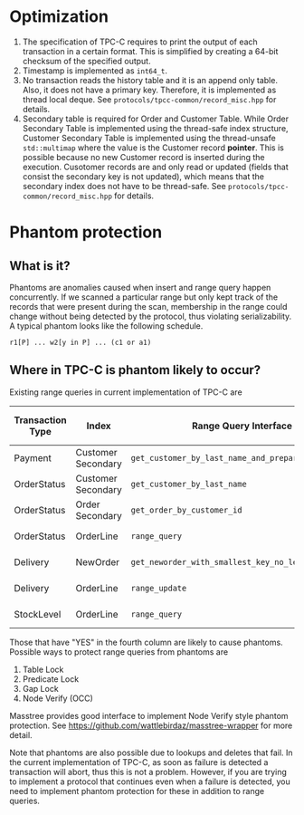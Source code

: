 # Optimization
1. The specification of TPC-C requires to print the output of each transaction in a certain format. This is simplified by creating a 64-bit checksum of the specified output.
2. Timestamp is implemented as `int64_t`.
3. No transaction reads the history table and it is an append only table. Also, it does not have a primary key. Therefore, it is implemented as thread local deque. See `protocols/tpcc-common/record_misc.hpp` for details.
4. Secondary table is required for Order and Customer Table. While Order Secondary Table is implemented using the thread-safe index structure, Customer Secondary Table is implemented using the thread-unsafe `std::multimap` where the value is the Customer record **pointer**. This is possible because no new Customer record is inserted during the execution. Cusotomer records are and only read or updated (fields that consist the secondary key is not updated), which means that the secondary index does not have to be thread-safe. See `protocols/tpcc-common/record_misc.hpp` for details.

# Phantom protection

## What is it?

Phantoms are anomalies caused when insert and range query happen concurrently. If we scanned a particular range but only kept track of the records that were present during the scan, membership in the range could change without being detected by the protocol, thus violating serializability. A typical phantom looks like the following schedule.

```
r1[P] ... w2[y in P] ... (c1 or a1)
```

## Where in TPC-C is phantom likely to occur?

Existing range queries in current implementation of TPC-C are

| Transaction Type | Index              | Range Query Interface                              | Possible Concurrent Insert? |
| ---------------- | ------------------ | -------------------------------------------------- | --------------------------- |
| Payment          | Customer Secondary | `get_customer_by_last_name_and_prepare_for_update` | NO                          |
| OrderStatus      | Customer Secondary | `get_customer_by_last_name`                        | NO                          |
| OrderStatus      | Order Secondary    | `get_order_by_customer_id`                         | YES (by NewOrder)           |
| OrderStatus      | OrderLine          | `range_query`                                      | YES (by NewOrder)           |
| Delivery         | NewOrder           | `get_neworder_with_smallest_key_no_less_than`      | YES (by NewOrder)           |
| Delivery         | OrderLine          | `range_update`                                     | YES (by NewOrder)           |
| StockLevel       | OrderLine          | `range_query`                                      | YES (by NewOrder)           |

Those that have "YES" in the fourth column are likely to cause phantoms.
Possible ways to protect range queries from phantoms are
1. Table Lock
2. Predicate Lock
3. Gap Lock
4. Node Verify (OCC)

Masstree provides good interface to implement Node Verify style phantom protection. See https://github.com/wattlebirdaz/masstree-wrapper for more detail.

Note that phantoms are also possible due to lookups and deletes that fail. In the current implementation of TPC-C, as soon as failure is detected a transaction will abort, thus this is not a problem. However, if you are trying to implement a protocol that continues even when a failure is detected, you need to implement phantom protection for these in addition to range queries.